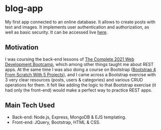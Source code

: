 # blog-app
My first app connected to an online database. It allows to create posts with text and images. It implements user authentication and authorization, as well as basic security. It can be accessed live [here](https://salty-plains-35347.herokuapp.com/).

## Motivation
I was coursing the back-end lessons of [The Complete 2021 Web Development Bootcamp](https://www.udemy.com/course/the-complete-web-development-bootcamp/), which among other things taught me about REST apps. 
At the same time I was also doing a course on Bootstrap ([Bootstrap 4 From Scratch With 5 Projects](https://www.udemy.com/course/bootstrap-4-from-scratch-with-5-projects/)), and I came across a Bootstrap exercise with 3 very clear resources (posts, users & categories) and various CRUD operations for them. 
It felt like adding the logic to that Bootstrap exercise (it had only the front-end) would make a perfect way to practice REST apps.

## Main Tech Used
- Back-end: Node.js, Express, MongoDB & EJS templating.
- Front-end: JQuery, Bootstrap, HTML & CSS.


